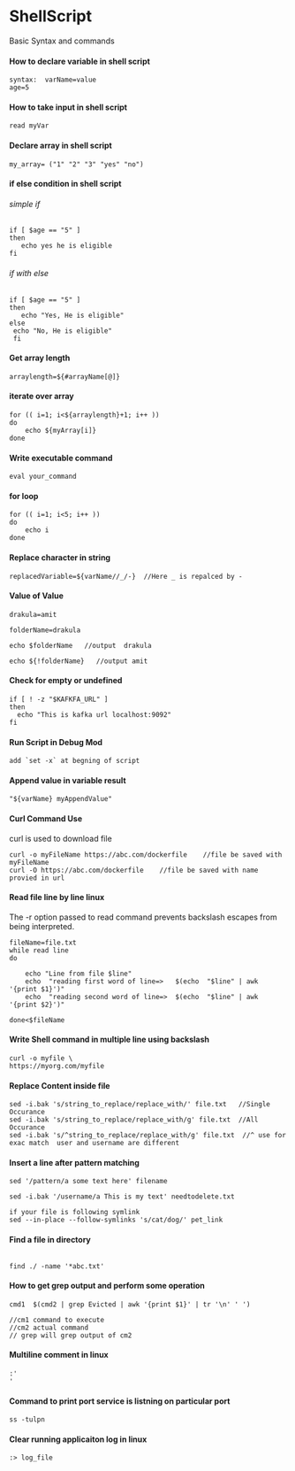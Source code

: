 # ShellScript
Basic Syntax and commands

#### How to declare variable in shell script
```
syntax:  varName=value
age=5
```
#### How to take input in shell script
```
read myVar
```

#### Declare array in shell script
```my_array= ("1" "2" "3" "yes" "no")```

#### if else condition in shell script

###### simple if
```
if [ $age == "5" ]
then
   echo yes he is eligible
fi
```
###### if with else
```
if [ $age == "5" ]
then
   echo "Yes, He is eligible"
else 
 echo "No, He is eligible"
 fi
```

#### Get array length
```arraylength=${#arrayName[@]}```


#### iterate over array
```
for (( i=1; i<${arraylength}+1; i++ ))
do
	echo ${myArray[i]}
done
```

#### Write executable command
```eval your_command```

#### for loop
```
for (( i=1; i<5; i++ ))
do
	echo i
done
```

#### Replace character in string
```replacedVariable=${varName//_/-}  //Here _ is repalced by -```


#### Value of Value
```
drakula=amit

folderName=drakula

echo $folderName   //output  drakula

echo ${!folderName}   //output amit
```
#### Check for empty or undefined
```
if [ ! -z "$KAFKFA_URL" ]
then
  echo "This is kafka url localhost:9092"
fi  
```

#### Run Script in Debug Mod
```add `set -x` at begning of script```

#### Append value in variable result
```"${varName} myAppendValue"```


#### Curl Command Use
curl is used to download file
```
curl -o myFileName https://abc.com/dockerfile    //file be saved with myFileName
curl -O https://abc.com/dockerfile    //file be saved with name provied in url

```

#### Read file line by line linux
The -r option passed to read command prevents backslash escapes from being interpreted.
```
fileName=file.txt
while read line
do
    
	echo "Line from file $line"
	echo  "reading first word of line=>   $(echo  "$line" | awk '{print $1}')"
	echo  "reading second word of line=>  $(echo  "$line" | awk '{print $2}')"
    
done<$fileName 

```

#### Write Shell command in multiple line using backslash

```
curl -o myfile \
https://myorg.com/myfile
```

#### Replace Content inside file
```
sed -i.bak 's/string_to_replace/replace_with/' file.txt   //Single Occurance
sed -i.bak 's/string_to_replace/replace_with/g' file.txt  //All Occurance
sed -i.bak 's/^string_to_replace/replace_with/g' file.txt  //^ use for exac match  user and username are different 

```

#### Insert a line after pattern matching

```
sed '/pattern/a some text here' filename

sed -i.bak '/username/a This is my text' needtodelete.txt

if your file is following symlink
sed --in-place --follow-symlinks 's/cat/dog/' pet_link

```


#### Find a file in directory
```

find ./ -name '*abc.txt'

```


#### How to get grep output and perform some operation
```
cmd1  $(cmd2 | grep Evicted | awk '{print $1}' | tr '\n' ' ')

//cm1 command to execute
//cm2 actual command 
// grep will grep output of cm2
```


#### Multiline comment in linux
```
:'
'
```

#### Command to print port service is listning on particular port
```
ss -tulpn
```

#### Clear running applicaiton log in linux
```
:> log_file
```
